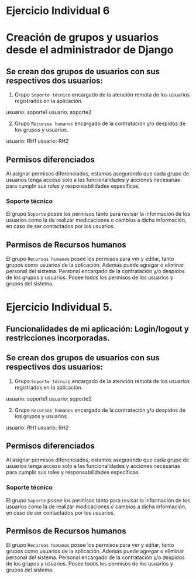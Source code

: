 # Ejercicio Individual 6
# Creación de grupos y usuarios desde el administrador de Django 

## Se crean dos grupos de usuarios con sus respectivos dos usuarios: 

1. Grupo `Soporte técnico` encargado de la atención remota de los usuarios registrados en la aplicación.

usuario: soporte1
usuario: soporte2


2. Grupo `Recursos humanos`  encargado de la contratación y/o despidos de los grupos y usuarios.

usuario:  RH1
usuario: RH2


## Permisos diferenciados

Al asignar permisos diferenciados, estamos asegurando que cada grupo de usuarios tenga acceso solo a las funcionalidades y acciones necesarias para cumplir sus roles y responsabilidades específicas. 

### Soporte técnico

El grupo `Soporte` posee los permisos tanto para revisar la información de los usuarios como la de realizar modicaciones o cambios a dicha información, en caso de ser contactados por los usuarios. 

## Permisos de Recursos humanos

El grupo `Recursos humanos` posee los permisos para ver y editar, tanto grupos como usuarios de la aplicación. Además puede agregar o eliminar personal del sistema. 
Personal encargado de la contratación y/o despidos de los grupos y usuarios. Posee todos los permisos de los usuarios y grupos del sistema.




# Ejercicio Individual 5.
## Funcionalidades de mi aplicación: Login/logout y restricciones incorporadas.

## Se crean dos grupos de usuarios con sus respectivos dos usuarios: 

1. Grupo `Soporte técnico` encargado de la atención remota de los usuarios registrados en la aplicación.

usuario: soporte1
usuario: soporte2


2. Grupo `Recursos humanos`  encargado de la contratación y/o despidos de los grupos y usuarios.

usuario:  RH1
usuario: RH2


## Permisos diferenciados

Al asignar permisos diferenciados, estamos asegurando que cada grupo de usuarios tenga acceso solo a las funcionalidades y acciones necesarias para cumplir sus roles y responsabilidades específicas. 

### Soporte técnico

El grupo `Soporte` posee los permisos tanto para revisar la información de los usuarios como la de realizar modicaciones o cambios a dicha información, en caso de ser contactados por los usuarios. 

## Permisos de Recursos humanos

El grupo `Recursos humanos` posee los permisos para ver y editar, tanto grupos como usuarios de la aplicación. Además puede agregar o eliminar personal del sistema. 
Personal encargado de la contratación y/o despidos de los grupos y usuarios. Posee todos los permisos de los usuarios y grupos del sistema.